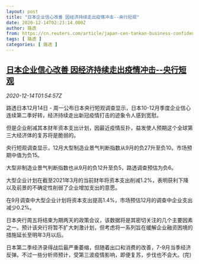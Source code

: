 ```yaml
---
layout: post
title: "日本企业信心改善 因经济持续走出疫情冲击--央行短观"
date: 2020-12-14T02:23:14.000Z
author: 路透
from: https://cn.reuters.com/article/japan-cen-tankan-business-confidence-121-idCNKBS28O04Y
tags: [ 路透 ]
categories: [ 路透 ]
---
```

<!--1607912594000-->
[日本企业信心改善 因经济持续走出疫情冲击--央行短观](https://cn.reuters.com/article/japan-cen-tankan-business-confidence-121-idCNKBS28O04Y)
------

<div>
<div><i>2020-12-14T01:54:57Z</i></div><p>路透日本12月14日 - 周一公布日本央行短观调查显示，日本10-12月季度企业信心连续第二季好转，经济持续走出新冠疫情打击的迹象令人感到宽慰。</p><p>但是企业削减其本财年资本支出计划，因最近疫情反扑，益发使人预期这个全球第三大经济体的复苏将是脆弱的。</p><p>央行短观调查显示，12月大型制造业景气判断指数从9月的负27升至负10。市场预期中值为负15。</p><p>大型非制造业景气判断指数也从9月的负12升至负5，路透调查预估为负6。</p><p>大型企业计划在截至2021年3月的当前财年将资本支出削减1.2%，表明获利下降以及前景的不确定性削弱了企业增加支出的意愿。</p><p>在9月调查中大型企业计划将资本支出提高1.4%，市场预估12月的调查中企业支出减少0.2%。</p><p>日本央行周五将结束为期两天的政策会议，该数据将是其密切关注的几个主要因素之一。预计该央行将暂不扩大刺激计划，但考虑将一系列旨在缓解企业融资困境的措施延长至明年3月以后。</p><p>日本第二季经济录得战后最严重萎缩，但随着出口和消费的改善，7-9月当季经济反弹。不过一些分析师预计，受第三波疫情影响，即便复苏，步伐也不会大。(完)</p>
</div>
